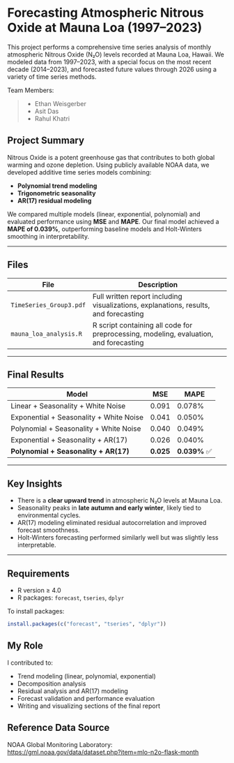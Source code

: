 # Forecasting Atmospheric Nitrous Oxide at Mauna Loa (1997–2023)

This project performs a comprehensive time series analysis of monthly atmospheric Nitrous Oxide (N₂O) levels recorded at Mauna Loa, Hawaii. We modeled data from 1997–2023, with a special focus on the most recent decade (2014–2023), and forecasted future values through 2026 using a variety of time series methods.

Team Members:  
> - Ethan Weisgerber  
> - Asit Das  
> - Rahul Khatri  

## Project Summary

Nitrous Oxide is a potent greenhouse gas that contributes to both global warming and ozone depletion. Using publicly available NOAA data, we developed additive time series models combining:

- **Polynomial trend modeling**
- **Trigonometric seasonality**
- **AR(17) residual modeling**

We compared multiple models (linear, exponential, polynomial) and evaluated performance using **MSE** and **MAPE**. Our final model achieved a **MAPE of 0.039%**, outperforming baseline models and Holt-Winters smoothing in interpretability.

---

## Files

| File | Description |
|------|-------------|
| `TimeSeries_Group3.pdf` | Full written report including visualizations, explanations, results, and forecasting |
| `mauna_loa_analysis.R` | R script containing all code for preprocessing, modeling, evaluation, and forecasting |

---

## Final Results

| Model | MSE | MAPE |
|-------|-----|------|
| Linear + Seasonality + White Noise | 0.091 | 0.078% |
| Exponential + Seasonality + White Noise | 0.041 | 0.050% |
| Polynomial + Seasonality + White Noise | 0.040 | 0.049% |
| Exponential + Seasonality + AR(17) | 0.026 | 0.040% |
| **Polynomial + Seasonality + AR(17)** | **0.025** | **0.039%** ✅ |

---

## Key Insights

- There is a **clear upward trend** in atmospheric N₂O levels at Mauna Loa.
- Seasonality peaks in **late autumn and early winter**, likely tied to environmental cycles.
- AR(17) modeling eliminated residual autocorrelation and improved forecast smoothness.
- Holt-Winters forecasting performed similarly well but was slightly less interpretable.

---

## Requirements

- R version ≥ 4.0
- R packages: `forecast`, `tseries`, `dplyr`

To install packages:
```r
install.packages(c("forecast", "tseries", "dplyr"))
```

## My Role

I contributed to:
- Trend modeling (linear, polynomial, exponential)
- Decomposition analysis
- Residual analysis and AR(17) modeling
- Forecast validation and performance evaluation
- Writing and visualizing sections of the final report

## Reference Data Source
NOAA Global Monitoring Laboratory:<br>
https://gml.noaa.gov/data/dataset.php?item=mlo-n2o-flask-month
